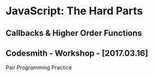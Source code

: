 # JavaScript: The Hard Parts
## Callbacks & Higher Order Functions
## Codesmith - Workshop - [2017.03.16]

Pair Programming Practice


